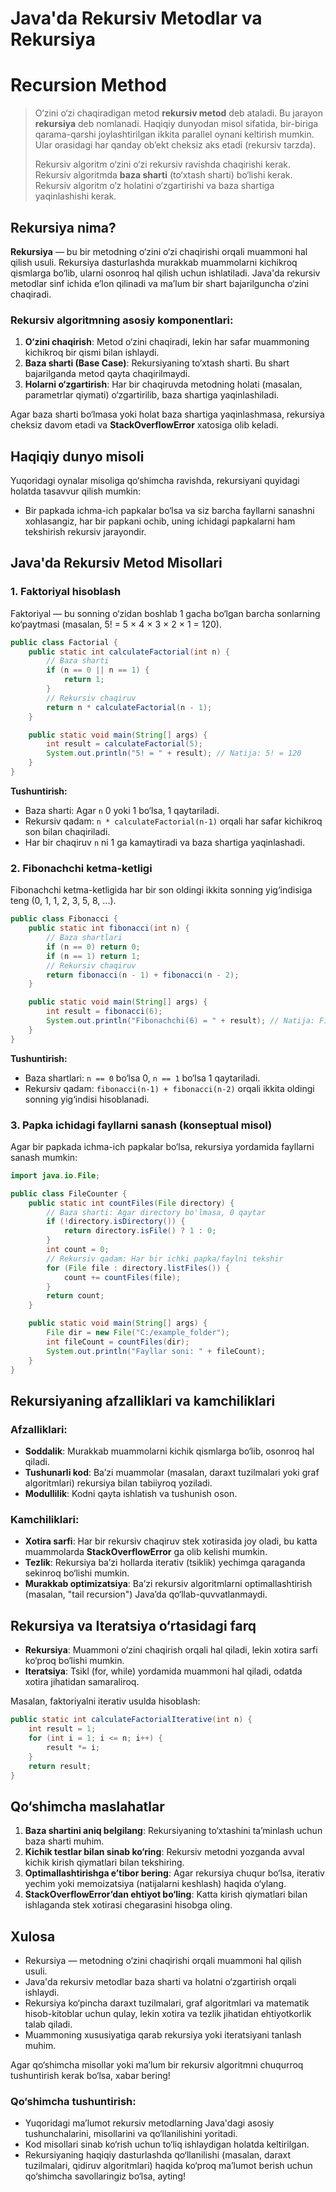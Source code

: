 # Java'da Rekursiv Metodlar va Rekursiya

# Recursion Method
> O‘zini o‘zi chaqiradigan metod **rekursiv metod** deb ataladi. Bu jarayon **rekursiya** deb nomlanadi. Haqiqiy dunyodan misol sifatida, bir-biriga qarama-qarshi joylashtirilgan ikkita parallel oynani keltirish mumkin. Ular orasidagi har qanday ob’ekt cheksiz aks etadi (rekursiv tarzda).
>
> Rekursiv algoritm o‘zini o‘zi rekursiv ravishda chaqirishi kerak.
> Rekursiv algoritmda **baza sharti** (to‘xtash sharti) bo‘lishi kerak.
> Rekursiv algoritm o‘z holatini o‘zgartirishi va baza shartiga yaqinlashishi kerak.

## Rekursiya nima?

**Rekursiya** — bu bir metodning o‘zini o‘zi chaqirishi orqali muammoni hal qilish usuli. Rekursiya dasturlashda murakkab muammolarni kichikroq qismlarga bo‘lib, ularni osonroq hal qilish uchun ishlatiladi. Java'da rekursiv metodlar sinf ichida e’lon qilinadi va ma’lum bir shart bajarilguncha o‘zini chaqiradi.

### Rekursiv algoritmning asosiy komponentlari:
1. **O‘zini chaqirish**: Metod o‘zini chaqiradi, lekin har safar muammoning kichikroq bir qismi bilan ishlaydi.
2. **Baza sharti (Base Case)**: Rekursiyaning to‘xtash sharti. Bu shart bajarilganda metod qayta chaqirilmaydi.
3. **Holarni o‘zgartirish**: Har bir chaqiruvda metodning holati (masalan, parametrlar qiymati) o‘zgartirilib, baza shartiga yaqinlashiladi.

Agar baza sharti bo‘lmasa yoki holat baza shartiga yaqinlashmasa, rekursiya cheksiz davom etadi va **StackOverflowError** xatosiga olib keladi.

## Haqiqiy dunyo misoli
Yuqoridagi oynalar misoliga qo‘shimcha ravishda, rekursiyani quyidagi holatda tasavvur qilish mumkin:
- Bir papkada ichma-ich papkalar bo‘lsa va siz barcha fayllarni sanashni xohlasangiz, har bir papkani ochib, uning ichidagi papkalarni ham tekshirish rekursiv jarayondir.

## Java'da Rekursiv Metod Misollari

### 1. Faktoriyal hisoblash
Faktoriyal — bu sonning o‘zidan boshlab 1 gacha bo‘lgan barcha sonlarning ko‘paytmasi (masalan, 5! = 5 × 4 × 3 × 2 × 1 = 120).

```java
public class Factorial {
    public static int calculateFactorial(int n) {
        // Baza sharti
        if (n == 0 || n == 1) {
            return 1;
        }
        // Rekursiv chaqiruv
        return n * calculateFactorial(n - 1);
    }

    public static void main(String[] args) {
        int result = calculateFactorial(5);
        System.out.println("5! = " + result); // Natija: 5! = 120
    }
}
```

**Tushuntirish:**
- Baza sharti: Agar `n` 0 yoki 1 bo‘lsa, 1 qaytariladi.
- Rekursiv qadam: `n * calculateFactorial(n-1)` orqali har safar kichikroq son bilan chaqiriladi.
- Har bir chaqiruv `n` ni 1 ga kamaytiradi va baza shartiga yaqinlashadi.

### 2. Fibonachchi ketma-ketligi
Fibonachchi ketma-ketligida har bir son oldingi ikkita sonning yig‘indisiga teng (0, 1, 1, 2, 3, 5, 8, ...).

```java
public class Fibonacci {
    public static int fibonacci(int n) {
        // Baza shartlari
        if (n == 0) return 0;
        if (n == 1) return 1;
        // Rekursiv chaqiruv
        return fibonacci(n - 1) + fibonacci(n - 2);
    }

    public static void main(String[] args) {
        int result = fibonacci(6);
        System.out.println("Fibonachchi(6) = " + result); // Natija: Fibonachchi(6) = 8
    }
}
```

**Tushuntirish:**
- Baza shartlari: `n == 0` bo‘lsa 0, `n == 1` bo‘lsa 1 qaytariladi.
- Rekursiv qadam: `fibonacci(n-1) + fibonacci(n-2)` orqali ikkita oldingi sonning yig‘indisi hisoblanadi.

### 3. Papka ichidagi fayllarni sanash (konseptual misol)
Agar bir papkada ichma-ich papkalar bo‘lsa, rekursiya yordamida fayllarni sanash mumkin:

```java
import java.io.File;

public class FileCounter {
    public static int countFiles(File directory) {
        // Baza sharti: Agar directory bo'lmasa, 0 qaytar
        if (!directory.isDirectory()) {
            return directory.isFile() ? 1 : 0;
        }
        int count = 0;
        // Rekursiv qadam: Har bir ichki papka/faylni tekshir
        for (File file : directory.listFiles()) {
            count += countFiles(file);
        }
        return count;
    }

    public static void main(String[] args) {
        File dir = new File("C:/example_folder");
        int fileCount = countFiles(dir);
        System.out.println("Fayllar soni: " + fileCount);
    }
}
```

## Rekursiyaning afzalliklari va kamchiliklari

### Afzalliklari:
- **Soddalik**: Murakkab muammolarni kichik qismlarga bo‘lib, osonroq hal qiladi.
- **Tushunarli kod**: Ba’zi muammolar (masalan, daraxt tuzilmalari yoki graf algoritmlari) rekursiya bilan tabiiyroq yoziladi.
- **Modullilik**: Kodni qayta ishlatish va tushunish oson.

### Kamchiliklari:
- **Xotira sarfi**: Har bir rekursiv chaqiruv stek xotirasida joy oladi, bu katta muammolarda **StackOverflowError** ga olib kelishi mumkin.
- **Tezlik**: Rekursiya ba’zi hollarda iterativ (tsiklik) yechimga qaraganda sekinroq bo‘lishi mumkin.
- **Murakkab optimizatsiya**: Ba’zi rekursiv algoritmlarni optimallashtirish (masalan, "tail recursion") Java’da qo‘llab-quvvatlanmaydi.

## Rekursiya va Iteratsiya o‘rtasidagi farq
- **Rekursiya**: Muammoni o‘zini chaqirish orqali hal qiladi, lekin xotira sarfi ko‘proq bo‘lishi mumkin.
- **Iteratsiya**: Tsikl (for, while) yordamida muammoni hal qiladi, odatda xotira jihatidan samaraliroq.

Masalan, faktoriyalni iterativ usulda hisoblash:

```java
public static int calculateFactorialIterative(int n) {
    int result = 1;
    for (int i = 1; i <= n; i++) {
        result *= i;
    }
    return result;
}
```

## Qo‘shimcha maslahatlar
1. **Baza shartini aniq belgilang**: Rekursiyaning to‘xtashini ta’minlash uchun baza sharti muhim.
2. **Kichik testlar bilan sinab ko‘ring**: Rekursiv metodni yozganda avval kichik kirish qiymatlari bilan tekshiring.
3. **Optimallashtirishga e’tibor bering**: Agar rekursiya chuqur bo‘lsa, iterativ yechim yoki memoizatsiya (natijalarni keshlash) haqida o‘ylang.
4. **StackOverflowError’dan ehtiyot bo‘ling**: Katta kirish qiymatlari bilan ishlaganda stek xotirasi chegarasini hisobga oling.

## Xulosa
- Rekursiya — metodning o‘zini chaqirishi orqali muammoni hal qilish usuli.
- Java'da rekursiv metodlar baza sharti va holatni o‘zgartirish orqali ishlaydi.
- Rekursiya ko‘pincha daraxt tuzilmalari, graf algoritmlari va matematik hisob-kitoblar uchun qulay, lekin xotira va tezlik jihatidan ehtiyotkorlik talab qiladi.
- Muammoning xususiyatiga qarab rekursiya yoki iteratsiyani tanlash muhim.

Agar qo‘shimcha misollar yoki ma’lum bir rekursiv algoritmni chuqurroq tushuntirish kerak bo‘lsa, xabar bering!

### Qo‘shimcha tushuntirish:
- Yuqoridagi ma’lumot rekursiv metodlarning Java'dagi asosiy tushunchalarini, misollarini va qo‘llanilishini yoritadi.
- Kod misollari sinab ko‘rish uchun to‘liq ishlaydigan holatda keltirilgan.
- Rekursiyaning haqiqiy dasturlashda qo‘llanilishi (masalan, daraxt tuzilmalari, qidiruv algoritmlari) haqida ko‘proq ma’lumot berish uchun qo‘shimcha savollaringiz bo‘lsa, ayting!
